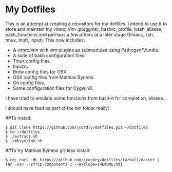 # My Dotfiles

This is an attempt at creating a repository for my dotfiles. I intend to use it
to store and maintain my vimrc, Vim (pluggins), bashrc, profile, bash_aliases,
bash_functions and perhaps a few others at a later stage (Emacs, zsh, tmux,
mutt, input). This now includes:

- A vimrc/vim with vim plugins as submodules using Pathogen/Vundle.
- A suite of bash configuration files.
- Tmux config files.
- Inputrc.
- Brew config files for OSX.
- OSX config files from Mathias Bynens.
- Git config files.
- Some configuration files for CygwinX.

I have tried to emulate some functions from bash-it for completion, aliases...

I should have fasd as part of the bin folder really!

##To install:

    $ git clone https://github.com/jcordry/dotfiles.git ~/dotfiles
    $ cd ~/dotfiles
    $ ./extract.sh
    $ ./mksyslink.sh

##To try Mathias Bynens git-less install:

    $ cd; curl -#L https://github.com/jcordry/dotfiles/tarball/master | tar -xzv --strip-components 1 --exclude={README.md}


